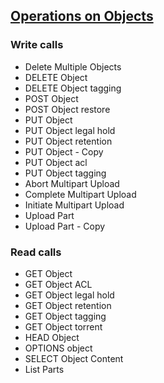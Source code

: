 ## [Operations on Objects](https://docs.aws.amazon.com/en_pv/AmazonS3/latest/API/RESTObjectOps.html)

### Write calls

* Delete Multiple Objects
* DELETE Object
* DELETE Object tagging
* POST Object
* POST Object restore
* PUT Object
* PUT Object legal hold
* PUT Object retention
* PUT Object - Copy
* PUT Object acl
* PUT Object tagging
* Abort Multipart Upload
* Complete Multipart Upload
* Initiate Multipart Upload
* Upload Part
* Upload Part - Copy

### Read calls
* GET Object
* GET Object ACL
* GET Object legal hold
* GET Object retention
* GET Object tagging
* GET Object torrent
* HEAD Object
* OPTIONS object
* SELECT Object Content
* List Parts
